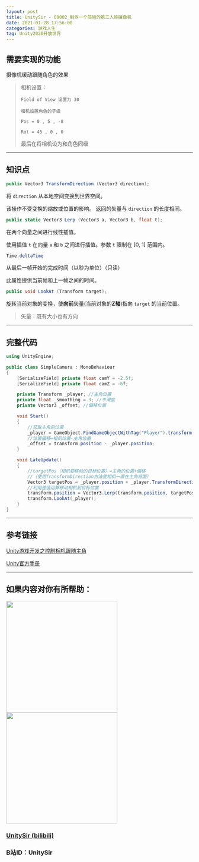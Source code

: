 ```yaml
---
layout: post
title: UnitySir - 00002_制作一个简陋的第三人称摄像机
date: 2021-01-28 17:56:00
categories: 游戏人生
tag: Unity2020开放世界
---
```






## 需要实现的功能

摄像机缓动跟随角色的效果

>相机设置：
>
>`Field of View 设置为 30`
>
>`相机设置角色的子级`
>
>`Pos = 0 , 5 , -8`
>
>`Rot = 45 , 0 , 0`
>
>最后在将相机设为和角色同级



---



## 知识点

```c#
public Vector3 TransformDirection (Vector3 direction);
```

将 `direction` 从本地空间变换到世界空间。

该操作不受变换的缩放或位置的影响。 返回的矢量与 `direction` 的长度相同。



```C#
public static Vector3 Lerp (Vector3 a, Vector3 b, float t);
```

在两个向量之间进行线性插值。

使用插值 `t` 在向量 `a` 和 `b` 之间进行插值。参数 `t` 限制在 [0, 1] 范围内。



```C#
Time.deltaTime
```

从最后一帧开始的完成时间（以秒为单位）（只读）

此属性提供当前帧和上一帧之间的时间。



```C#
public void LookAt (Transform target);
```

旋转当前对象的变换，使**向前**矢量(当前对象的**Z轴**)指向 `target` 的当前位置。



>矢量：既有大小也有方向



---



## 完整代码

```C#
using UnityEngine;

public class SimpleCamera : MonoBehaviour
{
    [SerializeField] private float camY = -2.5f;
    [SerializeField] private float camZ = -6f;

    private Transform _player; //主角位置
    private float _smoothing = 3; //平滑度
    private Vector3 _offset; //偏移位置

    void Start()
    {
        //获取主角的位置
        _player = GameObject.FindGameObjectWithTag("Player").transform;
        //位置偏移=相机位置-主角位置
        _offset = transform.position - _player.position;
    }

    void LateUpdate()
    {
        //targetPos（相机要移动的目标位置）=主角的位置+偏移
        //（使用TransformDirection方法使相机一直在主角背面）
        Vector3 targetPos = _player.position + _player.TransformDirection(_offset + new Vector3(0, camY, camZ));
        //利用差值运算移动相机到目标位置
        transform.position = Vector3.Lerp(transform.position, targetPos, Time.deltaTime * _smoothing);
        transform.LookAt(_player);
    }
}
```





---



## 参考链接

[Unity游戏开发之控制相机跟随主角](https://blog.csdn.net/qq_38411133/article/details/82703657)

[Unity官方手册](https://docs.unity3d.com/2020.2/Documentation/ScriptReference/index.html)





---



## 如果内容对你有所帮助：
<div><img src="https://pic4.zhimg.com/v2-87fbc8ee6ab3fd92f423d414d039b627_b.jpeg" width="300px"/>
<img src="https://pic2.zhimg.com/v2-b8ab4acf7899b2ced11287cdbd8279b5_b.jpeg" width="300px"/></div>

### [UnitySir (bilibili)](https://space.bilibili.com/308511666)
### B站ID：UnitySir